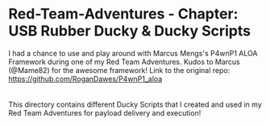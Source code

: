 # Red-Team-Adventures - Chapter: USB Rubber Ducky & Ducky Scripts

I had a chance to use and play around with Marcus Mengs's P4wnP1 ALOA Framework during one of my Red Team Adventures.
Kudos to Marcus (@Mame82) for the awesome framework!
Link to the original repo: https://github.com/RoganDawes/P4wnP1_aloa
\
\
\
This directory contains different Ducky Scripts that I created and used in my Red Team Adventures for payload delivery and execution! 
